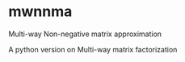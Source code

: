 # mwnnma
Multi-way Non-negative matrix approximation

A python version on Multi-way matrix factorization 
